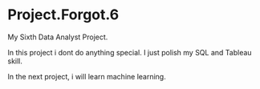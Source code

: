 # Project.Forgot.6
My Sixth Data Analyst Project.

In this project i dont do anything special. I just polish my SQL and Tableau skill. 


In the next project, i will learn machine learning.
